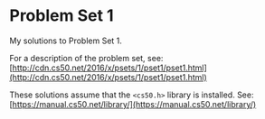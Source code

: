 # Problem Set 1

My solutions to Problem Set 1.

For a description of the problem set, see: [http://cdn.cs50.net/2016/x/psets/1/pset1/pset1.html](http://cdn.cs50.net/2016/x/psets/1/pset1/pset1.html)

These solutions assume that the `<cs50.h>` library is installed. See: [https://manual.cs50.net/library/](https://manual.cs50.net/library/)

